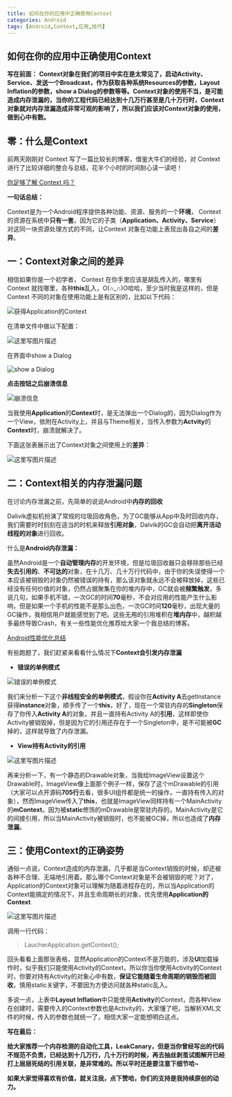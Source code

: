 ```yaml
---
title: 如何在你的应用中正确使用Context
categories: Android
tags: [Android,Context,应用,技巧] 
---
```

## **如何在你的应用中正确使用Context** ##
**写在前面：**
**Context对象在我们的项目中实在是太常见了，启动Activity、Service、发送一个Broadcast，作为获取各种系统Resources的参数，Layout Inflation的参数，show a Dialog的参数等等。Context对象的使用不当，是可能造成内存泄漏的，当你的工程代码已经达到十几万行甚至是几十万行时，Context对象就对内存泄漏造成非常可观的影响了，所以我们应该对Context对象的使用，做到心中有数。**
<!--more-->
零：什么是Context
--

前两天刚刚对 Context 写了一篇比较长的博客，借鉴大牛们的经验，对 Context 进行了比较详细的整合与总结，花半个小时的时间耐心读一读吧！

[你足够了解 Context 吗？](http://www.jianshu.com/p/46c35c5079b4)

**一句话总结：**

Context是为一个Android程序提供各种功能、资源、服务的一个**环境**， Context 的资源在系统中**只有一套**，因为它的子类（**Application、Activity、Service**）对这同一块资源处理方式的不同，让Context 对象在功能上表现出各自之间的**差异**。

一：Context对象之间的差异
--

相信如果你是一个初学者， Context 在你手里应该是胡乱传入的，哪里有 Context 就找哪里，各种**this**乱入，O(∩_∩)O哈哈，至少当时我是这样的，但是 Context 不同的对象在使用功能上是有区别的，比如以下代码：

![获得Application的Context](http://upload-images.jianshu.io/upload_images/1915184-c31701faeb4510d3?imageMogr2/auto-orient/strip%7CimageView2/2/w/1240)

在清单文件中做以下配置：

![这里写图片描述](http://upload-images.jianshu.io/upload_images/1915184-ad3555c790c9d71e?imageMogr2/auto-orient/strip%7CimageView2/2/w/1240)

在界面中show a Dialog

![show a Dialog](http://upload-images.jianshu.io/upload_images/1915184-6fcffee9f32d9928?imageMogr2/auto-orient/strip%7CimageView2/2/w/1240)

**点击按钮之后崩溃信息**

![崩溃信息](http://upload-images.jianshu.io/upload_images/1915184-94dea281679efa6e?imageMogr2/auto-orient/strip%7CimageView2/2/w/1240)

当我使用**Application**的**Context**时，是无法弹出一个Dialog的，因为Dialog作为一个View，依附在Activity上，并且与Theme相关，当传入参数为**Actvity**的**Context**时，崩溃就解决了。

下面这张表展示出了Context对象之间使用上的**差异**：

![这里写图片描述](http://upload-images.jianshu.io/upload_images/1915184-b1121435e2d90f71?imageMogr2/auto-orient/strip%7CimageView2/2/w/1240)

二：Context相关的内存泄漏问题
--
在讨论内存泄漏之前，先简单的说说Android中**内存的回收**

Dalivik虚拟机扮演了常规的垃圾回收角色，为了GC能够从App中及时回收内存，我们需要时时刻刻在适当的时机来释放**引用对象**，Dalvik的GC会自动把**离开活动线程的对象**进行回收。

什么是**Android内存泄漏：**

虽然Android是一个**自动管理内存**的开发环境，但是垃圾回收器只会移除那些已经**失去引用的**、**不可达的**对象，在十几万、几十万行代码中，由于你的失误使得一个本应该被销毁的对象仍然被错误的持有，那么该对象就永远不会被释放掉，这些已经没有任何价值的对象，仍然占据聚集在你的堆内存中，GC就会被**频繁触发**，多说几句，如果手机不错，一次GC的时间**70**毫秒，不会对应用的性能产生什么影响，但是如果一个手机的性能不是那么出色，一次GC时间**120**毫秒，出现大量的GC操作，我相信用户就能感觉到了吧。这些无用的引用堆积在**堆内存**中，越积越多最终导致Crash，有关一些性能优化推荐给大家一个我总结的博客。

[Android性能优化总结](http://www.jianshu.com/p/be05874965d4)

有些跑题了，我们赶紧来看看什么情况下**Context会引发内存泄漏**

 - **错误的单例模式**


![错误的单例模式](http://upload-images.jianshu.io/upload_images/1915184-7382d3977caa4986.png?imageMogr2/auto-orient/strip%7CimageView2/2/w/1240)

我们来分析一下这个**非线程安全的单例模式**，假设你在**Activity A**去getInstance获得**instance**对象，顺手传了一个**this**，好了，现在一个常驻内存的**Singleton**保存了你传入**Activity A**的对象，并且一直持有Activity A的**引用**，这样即使你Activity被销毁掉，但是因为它的引用还存在于一个Singleton中，是不可能被**GC**掉的，这样就导致了内存泄漏。

 - **View持有Activity的引用**

![这里写图片描述](http://upload-images.jianshu.io/upload_images/1915184-58d7b888b311e762?imageMogr2/auto-orient/strip%7CimageView2/2/w/1240)

再来分析一下，有一个静态的Drawable对象，当我给ImageView设置这个Drawable时，ImageView像上面那个例子一样，保存了这个mDrawable的引用（大家可以点开源码**705行**去看，很多UI组件都是统一的操作，一直持有传入的对象），然而ImageView传入了**this**，也就是ImageView同样持有一个MainActivity的**mContext**。因为被**static**修饰的mDrawable是常驻内存的，MainActivity是它的间接引用，所以当MainActivity被销毁时，也不能被GC掉，所以也造成了**内存泄漏**。

三：使用Context的正确姿势
--

通俗一点说，Context造成的内存泄漏，几乎都是当Context销毁的时候，却还被各种不合理、无端地引用着。那么哪个Context对象是不会被销毁的呢？对了，Application的Context对象可以理解为随着进程存在的，所以当Application的Context能搞定的情况下，并且生命周期长的对象，优先使用**Application的Context**

![这里写图片描述](http://upload-images.jianshu.io/upload_images/1915184-97aa372ce34d7455?imageMogr2/auto-orient/strip%7CimageView2/2/w/1240)

调用一行代码：

> LaucherApplication.getContext();

回头看看上面那张表格，显然Application的Context不是万能的，涉及**UI**加载操作时，似乎我们只能使用Activity的Context，所以你当你使用Activity的Context时，你要对持有Activity的对象心中有数，**保证它能随着生命周期的销毁而被回收**，慎用static关键字，不要因为方便访问就各种static乱入。

多说一点，上表中**Layout Inflation**中只能使用**Activity**的Context，而各种View在创建时，需要传入的Context参数也是Activity的，大家懂了吧，当解析XML文件的时候，传入的参数也就统一了，相信大家一定能想明白这点。

**写在最后：**


**给大家推荐一个内存检测的自动化工具，LeakCanary，但是当你曾经写出的代码不规范不负责，已经达到十几万行，几十万行的时候，再去抽丝剥茧试图解开已经打上层层死结的引用关联，是非常难的。所以平时还是要注意下细节哈~**

**如果大家觉得喜欢有价值，就关注我，点下赞哈，你们的支持是我持续原创的动力。**